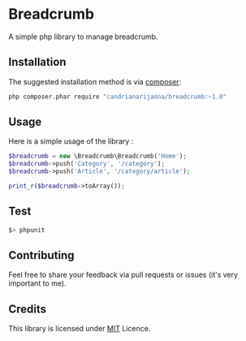 # Breadcrumb

A simple php library to manage breadcrumb.

## Installation

The suggested installation method is via [composer](https://getcomposer.org/):

```sh
php composer.phar require "candrianarijaona/breadcrumb:~1.0"
```

## Usage

Here is a simple usage of the library :

```php
$breadcrumb = new \Breadcrumb\Breadcrumb('Home');
$breadcrumb->push('Category', '/category');
$breadcrumb->push('Article', '/category/article');

print_r($breadcrumb->toArray());
```

## Test

```php
$> phpunit
```


## Contributing

Feel free to share your feedback via pull requests or issues (it's very important to me).

## Credits

This library is licensed under [MIT](https://opensource.org/licenses/MIT) Licence.
